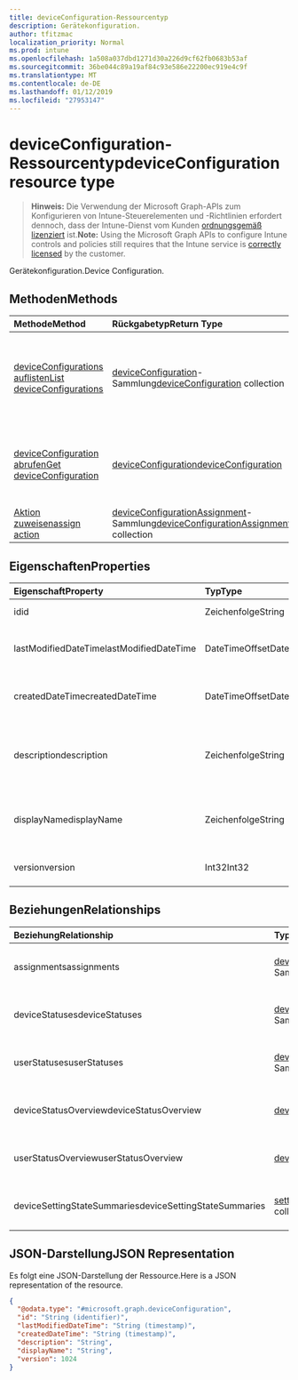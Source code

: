 ```yaml
---
title: deviceConfiguration-Ressourcentyp
description: Gerätekonfiguration.
author: tfitzmac
localization_priority: Normal
ms.prod: intune
ms.openlocfilehash: 1a508a037dbd1271d30a226d9cf62fb0683b53af
ms.sourcegitcommit: 36be044c89a19af84c93e586e22200ec919e4c9f
ms.translationtype: MT
ms.contentlocale: de-DE
ms.lasthandoff: 01/12/2019
ms.locfileid: "27953147"
---
```

# <a name="deviceconfiguration-resource-type"></a><span data-ttu-id="a59c6-103">deviceConfiguration-Ressourcentyp</span><span class="sxs-lookup"><span data-stu-id="a59c6-103">deviceConfiguration resource type</span></span>

> <span data-ttu-id="a59c6-104">**Hinweis:** Die Verwendung der Microsoft Graph-APIs zum Konfigurieren von Intune-Steuerelementen und -Richtlinien erfordert dennoch, dass der Intune-Dienst vom Kunden [ordnungsgemäß lizenziert](https://go.microsoft.com/fwlink/?linkid=839381) ist.</span><span class="sxs-lookup"><span data-stu-id="a59c6-104">**Note:** Using the Microsoft Graph APIs to configure Intune controls and policies still requires that the Intune service is [correctly licensed](https://go.microsoft.com/fwlink/?linkid=839381) by the customer.</span></span>

<span data-ttu-id="a59c6-105">Gerätekonfiguration.</span><span class="sxs-lookup"><span data-stu-id="a59c6-105">Device Configuration.</span></span>
## <a name="methods"></a><span data-ttu-id="a59c6-106">Methoden</span><span class="sxs-lookup"><span data-stu-id="a59c6-106">Methods</span></span>
|<span data-ttu-id="a59c6-107">Methode</span><span class="sxs-lookup"><span data-stu-id="a59c6-107">Method</span></span>|<span data-ttu-id="a59c6-108">Rückgabetyp</span><span class="sxs-lookup"><span data-stu-id="a59c6-108">Return Type</span></span>|<span data-ttu-id="a59c6-109">Beschreibung</span><span class="sxs-lookup"><span data-stu-id="a59c6-109">Description</span></span>|
|:---|:---|:---|
|[<span data-ttu-id="a59c6-110">deviceConfigurations auflisten</span><span class="sxs-lookup"><span data-stu-id="a59c6-110">List deviceConfigurations</span></span>](../api/intune-deviceconfig-deviceconfiguration-list.md)|<span data-ttu-id="a59c6-111">[deviceConfiguration](../resources/intune-deviceconfig-deviceconfiguration.md)-Sammlung</span><span class="sxs-lookup"><span data-stu-id="a59c6-111">[deviceConfiguration](../resources/intune-deviceconfig-deviceconfiguration.md) collection</span></span>|<span data-ttu-id="a59c6-112">Auflisten von Eigenschaften und Beziehungen der [deviceConfiguration](../resources/intune-deviceconfig-deviceconfiguration.md)-Objekte.</span><span class="sxs-lookup"><span data-stu-id="a59c6-112">List properties and relationships of the [deviceConfiguration](../resources/intune-deviceconfig-deviceconfiguration.md) objects.</span></span>|
|[<span data-ttu-id="a59c6-113">deviceConfiguration abrufen</span><span class="sxs-lookup"><span data-stu-id="a59c6-113">Get deviceConfiguration</span></span>](../api/intune-deviceconfig-deviceconfiguration-get.md)|[<span data-ttu-id="a59c6-114">deviceConfiguration</span><span class="sxs-lookup"><span data-stu-id="a59c6-114">deviceConfiguration</span></span>](../resources/intune-deviceconfig-deviceconfiguration.md)|<span data-ttu-id="a59c6-115">Lesen von Eigenschaften und Beziehungen des [deviceConfiguration](../resources/intune-deviceconfig-deviceconfiguration.md)-Objekts.</span><span class="sxs-lookup"><span data-stu-id="a59c6-115">Read properties and relationships of the [deviceConfiguration](../resources/intune-deviceconfig-deviceconfiguration.md) object.</span></span>|
|[<span data-ttu-id="a59c6-116">Aktion zuweisen</span><span class="sxs-lookup"><span data-stu-id="a59c6-116">assign action</span></span>](../api/intune-deviceconfig-deviceconfiguration-assign.md)|<span data-ttu-id="a59c6-117">[deviceConfigurationAssignment](../resources/intune-deviceconfig-deviceconfigurationassignment.md)-Sammlung</span><span class="sxs-lookup"><span data-stu-id="a59c6-117">[deviceConfigurationAssignment](../resources/intune-deviceconfig-deviceconfigurationassignment.md) collection</span></span>|<span data-ttu-id="a59c6-118">Noch nicht dokumentiert</span><span class="sxs-lookup"><span data-stu-id="a59c6-118">Not yet documented</span></span>|

## <a name="properties"></a><span data-ttu-id="a59c6-119">Eigenschaften</span><span class="sxs-lookup"><span data-stu-id="a59c6-119">Properties</span></span>
|<span data-ttu-id="a59c6-120">Eigenschaft</span><span class="sxs-lookup"><span data-stu-id="a59c6-120">Property</span></span>|<span data-ttu-id="a59c6-121">Typ</span><span class="sxs-lookup"><span data-stu-id="a59c6-121">Type</span></span>|<span data-ttu-id="a59c6-122">Beschreibung</span><span class="sxs-lookup"><span data-stu-id="a59c6-122">Description</span></span>|
|:---|:---|:---|
|<span data-ttu-id="a59c6-123">id</span><span class="sxs-lookup"><span data-stu-id="a59c6-123">id</span></span>|<span data-ttu-id="a59c6-124">Zeichenfolge</span><span class="sxs-lookup"><span data-stu-id="a59c6-124">String</span></span>|<span data-ttu-id="a59c6-125">Schlüssel der Entität</span><span class="sxs-lookup"><span data-stu-id="a59c6-125">Key of the entity.</span></span>|
|<span data-ttu-id="a59c6-126">lastModifiedDateTime</span><span class="sxs-lookup"><span data-stu-id="a59c6-126">lastModifiedDateTime</span></span>|<span data-ttu-id="a59c6-127">DateTimeOffset</span><span class="sxs-lookup"><span data-stu-id="a59c6-127">DateTimeOffset</span></span>|<span data-ttu-id="a59c6-128">DateTime der letzten Änderung des Objekts.</span><span class="sxs-lookup"><span data-stu-id="a59c6-128">DateTime the object was last modified.</span></span>|
|<span data-ttu-id="a59c6-129">createdDateTime</span><span class="sxs-lookup"><span data-stu-id="a59c6-129">createdDateTime</span></span>|<span data-ttu-id="a59c6-130">DateTimeOffset</span><span class="sxs-lookup"><span data-stu-id="a59c6-130">DateTimeOffset</span></span>|<span data-ttu-id="a59c6-131">Datum und Uhrzeit der Erstellung des Objekts</span><span class="sxs-lookup"><span data-stu-id="a59c6-131">DateTime the object was created.</span></span>|
|<span data-ttu-id="a59c6-132">description</span><span class="sxs-lookup"><span data-stu-id="a59c6-132">description</span></span>|<span data-ttu-id="a59c6-133">Zeichenfolge</span><span class="sxs-lookup"><span data-stu-id="a59c6-133">String</span></span>|<span data-ttu-id="a59c6-134">Vom Administrator bereitgestellte Beschreibung der Gerätekonfiguration.</span><span class="sxs-lookup"><span data-stu-id="a59c6-134">Admin provided description of the Device Configuration.</span></span>|
|<span data-ttu-id="a59c6-135">displayName</span><span class="sxs-lookup"><span data-stu-id="a59c6-135">displayName</span></span>|<span data-ttu-id="a59c6-136">Zeichenfolge</span><span class="sxs-lookup"><span data-stu-id="a59c6-136">String</span></span>|<span data-ttu-id="a59c6-137">Vom Administrator bereitgestellter Name der Gerätekonfiguration</span><span class="sxs-lookup"><span data-stu-id="a59c6-137">Admin provided name of the device configuration.</span></span>|
|<span data-ttu-id="a59c6-138">version</span><span class="sxs-lookup"><span data-stu-id="a59c6-138">version</span></span>|<span data-ttu-id="a59c6-139">Int32</span><span class="sxs-lookup"><span data-stu-id="a59c6-139">Int32</span></span>|<span data-ttu-id="a59c6-140">Version der Gerätekonfiguration.</span><span class="sxs-lookup"><span data-stu-id="a59c6-140">Version of the device configuration.</span></span>|

## <a name="relationships"></a><span data-ttu-id="a59c6-141">Beziehungen</span><span class="sxs-lookup"><span data-stu-id="a59c6-141">Relationships</span></span>
|<span data-ttu-id="a59c6-142">Beziehung</span><span class="sxs-lookup"><span data-stu-id="a59c6-142">Relationship</span></span>|<span data-ttu-id="a59c6-143">Typ</span><span class="sxs-lookup"><span data-stu-id="a59c6-143">Type</span></span>|<span data-ttu-id="a59c6-144">Beschreibung</span><span class="sxs-lookup"><span data-stu-id="a59c6-144">Description</span></span>|
|:---|:---|:---|
|<span data-ttu-id="a59c6-145">assignments</span><span class="sxs-lookup"><span data-stu-id="a59c6-145">assignments</span></span>|<span data-ttu-id="a59c6-146">[deviceConfigurationAssignment](../resources/intune-deviceconfig-deviceconfigurationassignment.md)-Sammlung</span><span class="sxs-lookup"><span data-stu-id="a59c6-146">[deviceConfigurationAssignment](../resources/intune-deviceconfig-deviceconfigurationassignment.md) collection</span></span>|<span data-ttu-id="a59c6-147">Die Liste der Zuweisungen für das Gerätekonfigurationsprofil.</span><span class="sxs-lookup"><span data-stu-id="a59c6-147">The list of assignments for the device configuration profile.</span></span>|
|<span data-ttu-id="a59c6-148">deviceStatuses</span><span class="sxs-lookup"><span data-stu-id="a59c6-148">deviceStatuses</span></span>|<span data-ttu-id="a59c6-149">[deviceConfigurationDeviceStatus](../resources/intune-deviceconfig-deviceconfigurationdevicestatus.md)-Sammlung</span><span class="sxs-lookup"><span data-stu-id="a59c6-149">[deviceConfigurationDeviceStatus](../resources/intune-deviceconfig-deviceconfigurationdevicestatus.md) collection</span></span>|<span data-ttu-id="a59c6-150">Installationsstatus der Gerätekonfiguration nach Gerät.</span><span class="sxs-lookup"><span data-stu-id="a59c6-150">Device configuration installation status by device.</span></span>|
|<span data-ttu-id="a59c6-151">userStatuses</span><span class="sxs-lookup"><span data-stu-id="a59c6-151">userStatuses</span></span>|<span data-ttu-id="a59c6-152">[deviceConfigurationUserStatus](../resources/intune-deviceconfig-deviceconfigurationuserstatus.md)-Sammlung</span><span class="sxs-lookup"><span data-stu-id="a59c6-152">[deviceConfigurationUserStatus](../resources/intune-deviceconfig-deviceconfigurationuserstatus.md) collection</span></span>|<span data-ttu-id="a59c6-153">Gerät Konfiguration Installationsstatus durch Benutzer.</span><span class="sxs-lookup"><span data-stu-id="a59c6-153">Device configuration installation status by user.</span></span>|
|<span data-ttu-id="a59c6-154">deviceStatusOverview</span><span class="sxs-lookup"><span data-stu-id="a59c6-154">deviceStatusOverview</span></span>|[<span data-ttu-id="a59c6-155">deviceConfigurationDeviceOverview</span><span class="sxs-lookup"><span data-stu-id="a59c6-155">deviceConfigurationDeviceOverview</span></span>](../resources/intune-deviceconfig-deviceconfigurationdeviceoverview.md)|<span data-ttu-id="a59c6-156">Übersicht über Gerätestatus der Gerätekonfiguration</span><span class="sxs-lookup"><span data-stu-id="a59c6-156">Device Configuration devices status overview</span></span>|
|<span data-ttu-id="a59c6-157">userStatusOverview</span><span class="sxs-lookup"><span data-stu-id="a59c6-157">userStatusOverview</span></span>|[<span data-ttu-id="a59c6-158">deviceConfigurationUserOverview</span><span class="sxs-lookup"><span data-stu-id="a59c6-158">deviceConfigurationUserOverview</span></span>](../resources/intune-deviceconfig-deviceconfigurationuseroverview.md)|<span data-ttu-id="a59c6-159">Übersicht über Benutzerstatus der Gerätekonfiguration</span><span class="sxs-lookup"><span data-stu-id="a59c6-159">Device Configuration users status overview</span></span>|
|<span data-ttu-id="a59c6-160">deviceSettingStateSummaries</span><span class="sxs-lookup"><span data-stu-id="a59c6-160">deviceSettingStateSummaries</span></span>|<span data-ttu-id="a59c6-161">[settingStateDeviceSummary](../resources/intune-deviceconfig-settingstatedevicesummary.md)-Sammlung</span><span class="sxs-lookup"><span data-stu-id="a59c6-161">[settingStateDeviceSummary](../resources/intune-deviceconfig-settingstatedevicesummary.md) collection</span></span>|<span data-ttu-id="a59c6-162">Übersicht über den Status der Gerätekonfigurationseinstellungen der Geräte</span><span class="sxs-lookup"><span data-stu-id="a59c6-162">Device Configuration Setting State Device Summary</span></span>|

## <a name="json-representation"></a><span data-ttu-id="a59c6-163">JSON-Darstellung</span><span class="sxs-lookup"><span data-stu-id="a59c6-163">JSON Representation</span></span>
<span data-ttu-id="a59c6-164">Es folgt eine JSON-Darstellung der Ressource.</span><span class="sxs-lookup"><span data-stu-id="a59c6-164">Here is a JSON representation of the resource.</span></span>
<!-- {
  "blockType": "resource",
  "keyProperty": "id",
  "@odata.type": "microsoft.graph.deviceConfiguration"
}
-->
``` json
{
  "@odata.type": "#microsoft.graph.deviceConfiguration",
  "id": "String (identifier)",
  "lastModifiedDateTime": "String (timestamp)",
  "createdDateTime": "String (timestamp)",
  "description": "String",
  "displayName": "String",
  "version": 1024
}
```



